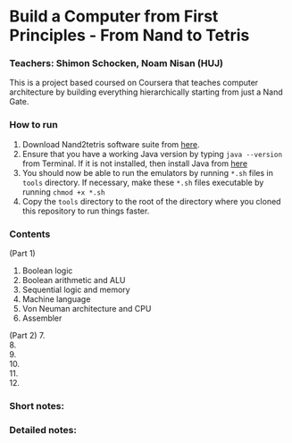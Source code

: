 
# Build a Computer from First Principles - From Nand to Tetris

### Teachers: Shimon Schocken, Noam Nisan (HUJ)

This is a project based coursed on Coursera that teaches computer architecture by building everything hierarchically starting from just a Nand Gate.

### How to run
1. Download Nand2tetris software suite from [here](https://drive.google.com/open?id=0B9c0BdDJz6XpZUh3X2dPR1o0MUE).
2. Ensure that you have a working Java version by typing `java --version` from Terminal. If it is not installed,
then install Java from [here](https://java.com/en/download/manual.jsp)
3. You should now be able to run the emulators by running `*.sh` files in `tools` directory. If necessary,
make these `*.sh` files executable by running `chmod +x *.sh`
4. Copy the `tools` directory to the root of the directory where you cloned this repository to run things faster.


### Contents
(Part 1)
1. Boolean logic
2. Boolean arithmetic and ALU
3. Sequential logic and memory
4. Machine language
5. Von Neuman architecture and  CPU
6. Assembler

(Part 2)
7.  
8.  
9.   
10.  
11.  
12.  

### Short notes:


### Detailed notes:
